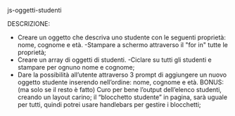 js-oggetti-studenti

DESCRIZIONE:
- Creare un oggetto che descriva uno studente con le seguenti proprietà: nome, cognome e età.
-Stampare a schermo attraverso il "for in" tutte le proprietà;
- Creare un array di oggetti di studenti.
-Ciclare su tutti gli studenti e stampare per ognuno nome e cognome;
- Dare la possibilità all’utente attraverso 3 prompt di aggiungere un nuovo oggetto studente inserendo nell’ordine: nome, cognome e età. 
BONUS: (ma solo se il resto è fatto)
Curo per bene l’output dell’elenco studenti, creando un layout carino;
il “blocchetto studente” in pagina, sarà uguale per tutti, quindi potrei usare handlebars per gestire i blocchetti;